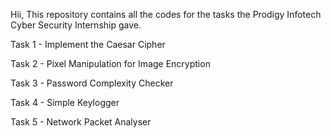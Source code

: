 Hii, 
This repository contains all the codes for the tasks the Prodigy Infotech Cyber Security Internship gave.

Task 1 - Implement the Caesar Cipher

Task 2 - Pixel Manipulation for Image Encryption

Task 3 - Password Complexity Checker

Task 4 - Simple Keylogger

Task 5 - Network Packet Analyser
